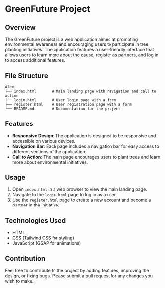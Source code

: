 # GreenFuture Project

## Overview
The GreenFuture project is a web application aimed at promoting environmental awareness and encouraging users to participate in tree planting initiatives. The application features a user-friendly interface that allows users to learn more about the cause, register as partners, and log in to access additional features.

## File Structure
```
Alex
├── index.html       # Main landing page with navigation and call to action
├── login.html       # User login page with a form
├── register.html    # User registration page with a form
└── README.md        # Documentation for the project
```

## Features
- **Responsive Design**: The application is designed to be responsive and accessible on various devices.
- **Navigation Bar**: Each page includes a navigation bar for easy access to different sections of the application.
- **Call to Action**: The main page encourages users to plant trees and learn more about environmental initiatives.

## Usage
1. Open `index.html` in a web browser to view the main landing page.
2. Navigate to the `login.html` page to log in as a user.
3. Use the `register.html` page to create a new account and become a partner in the initiative.

## Technologies Used
- HTML
- CSS (Tailwind CSS for styling)
- JavaScript (GSAP for animations)

## Contribution
Feel free to contribute to the project by adding features, improving the design, or fixing bugs. Please submit a pull request for any changes you wish to make.